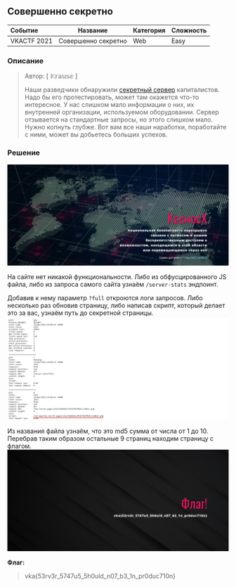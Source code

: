 ## Совершенно секретно

| Событие | Название | Категория | Сложность |
| :------ | ---- | ---- | ---- |
| VKACTF 2021 | Совершенно секретно | Web | Easy |

### Описание

> Автор: [ 𝕂𝕣𝕒𝕦𝕤𝕖 ]
>
> Наши разведчики обнаружили [секретный сервер](https://top-secret.vkactf.ru) капиталистов. Надо бы его протестировать, может там окажется что-то интересное. У нас слишком мало информации о них, их внутренней организации, используемом оборудовании. Сервер отзывается на стандартные запросы, но этого слишком мало. Нужно копнуть глубже. Вот вам все наши наработки, поработайте с ними, может вы добьетесь больших успехов.

### Решение
![](images/main.png)

На сайте нет никакой функциональности. Либо из обфусцированного JS файла, либо из запроса самого сайта узнаём `/server-stats` эндпоинт.

Добавив к нему параметр `?full` откроются логи запросов. Либо несколько раз обновив страницу, либо написав скрипт, который делает это за вас, узнаём путь до секретной страницы.
![](images/server-stats.png)

Из названия файла узнаём, что это md5 сумма от числа от 1 до 10. Перебрав таким образом остальные 9 страниц находим страницу с флагом.
![](images/flag.png)

**Флаг:**

> vka{53rv3r_5747u5_5h0uld_n07_b3_1n_pr0duc710n}